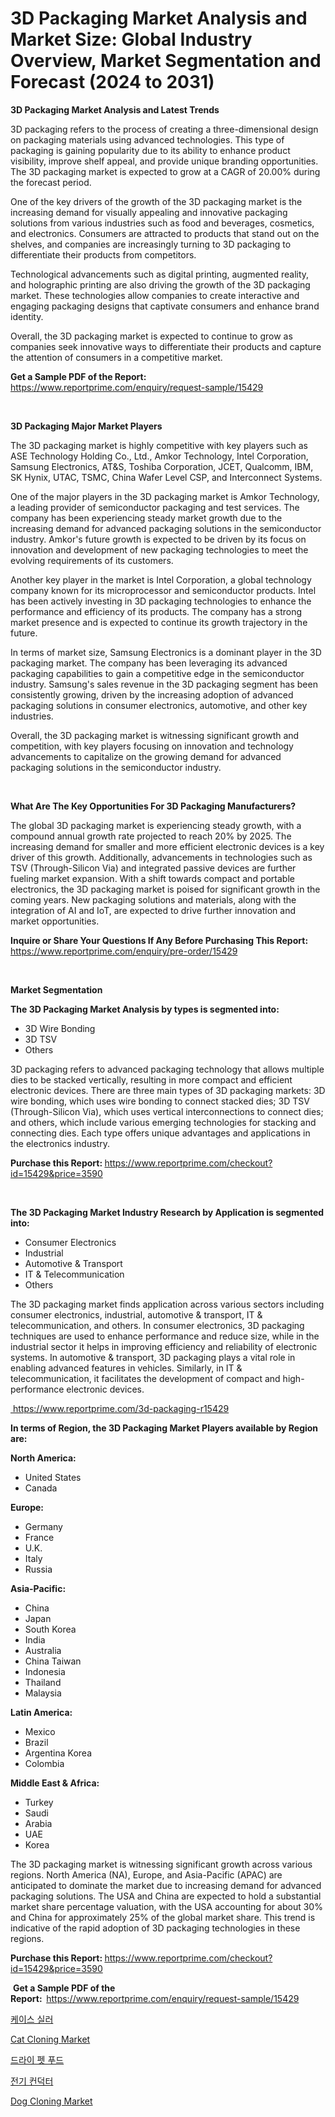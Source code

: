 <p><h1>3D Packaging Market Analysis and Market Size: Global Industry Overview, Market Segmentation and Forecast (2024 to 2031)</h1></p><p><strong>3D Packaging Market Analysis and Latest Trends</strong></p>
<p><p>3D packaging refers to the process of creating a three-dimensional design on packaging materials using advanced technologies. This type of packaging is gaining popularity due to its ability to enhance product visibility, improve shelf appeal, and provide unique branding opportunities. The 3D packaging market is expected to grow at a CAGR of 20.00% during the forecast period.</p><p>One of the key drivers of the growth of the 3D packaging market is the increasing demand for visually appealing and innovative packaging solutions from various industries such as food and beverages, cosmetics, and electronics. Consumers are attracted to products that stand out on the shelves, and companies are increasingly turning to 3D packaging to differentiate their products from competitors.</p><p>Technological advancements such as digital printing, augmented reality, and holographic printing are also driving the growth of the 3D packaging market. These technologies allow companies to create interactive and engaging packaging designs that captivate consumers and enhance brand identity.</p><p>Overall, the 3D packaging market is expected to continue to grow as companies seek innovative ways to differentiate their products and capture the attention of consumers in a competitive market.</p></p>
<p><strong>Get a Sample PDF of the Report:&nbsp;</strong> <a href="https://www.reportprime.com/enquiry/request-sample/15429">https://www.reportprime.com/enquiry/request-sample/15429</a></p>
<p>&nbsp;</p>
<p><strong>3D Packaging Major Market Players</strong></p>
<p><p>The 3D packaging market is highly competitive with key players such as ASE Technology Holding Co., Ltd., Amkor Technology, Intel Corporation, Samsung Electronics, AT&S, Toshiba Corporation, JCET, Qualcomm, IBM, SK Hynix, UTAC, TSMC, China Wafer Level CSP, and Interconnect Systems.</p><p>One of the major players in the 3D packaging market is Amkor Technology, a leading provider of semiconductor packaging and test services. The company has been experiencing steady market growth due to the increasing demand for advanced packaging solutions in the semiconductor industry. Amkor's future growth is expected to be driven by its focus on innovation and development of new packaging technologies to meet the evolving requirements of its customers.</p><p>Another key player in the market is Intel Corporation, a global technology company known for its microprocessor and semiconductor products. Intel has been actively investing in 3D packaging technologies to enhance the performance and efficiency of its products. The company has a strong market presence and is expected to continue its growth trajectory in the future.</p><p>In terms of market size, Samsung Electronics is a dominant player in the 3D packaging market. The company has been leveraging its advanced packaging capabilities to gain a competitive edge in the semiconductor industry. Samsung's sales revenue in the 3D packaging segment has been consistently growing, driven by the increasing adoption of advanced packaging solutions in consumer electronics, automotive, and other key industries.</p><p>Overall, the 3D packaging market is witnessing significant growth and competition, with key players focusing on innovation and technology advancements to capitalize on the growing demand for advanced packaging solutions in the semiconductor industry.</p></p>
<p>&nbsp;</p>
<p><strong>What Are The Key Opportunities For 3D Packaging Manufacturers?</strong></p>
<p><p>The global 3D packaging market is experiencing steady growth, with a compound annual growth rate projected to reach 20% by 2025. The increasing demand for smaller and more efficient electronic devices is a key driver of this growth. Additionally, advancements in technologies such as TSV (Through-Silicon Via) and integrated passive devices are further fueling market expansion. With a shift towards compact and portable electronics, the 3D packaging market is poised for significant growth in the coming years. New packaging solutions and materials, along with the integration of AI and IoT, are expected to drive further innovation and market opportunities.</p></p>
<p><strong>Inquire or Share Your Questions If Any Before Purchasing This Report:</strong> <a href="https://www.reportprime.com/enquiry/pre-order/15429">https://www.reportprime.com/enquiry/pre-order/15429</a></p>
<p>&nbsp;</p>
<p><strong>Market Segmentation</strong></p>
<p><strong>The 3D Packaging Market Analysis by types is segmented into:</strong></p>
<p><ul><li>3D Wire Bonding</li><li>3D TSV</li><li>Others</li></ul></p>
<p><p>3D packaging refers to advanced packaging technology that allows multiple dies to be stacked vertically, resulting in more compact and efficient electronic devices. There are three main types of 3D packaging markets: 3D wire bonding, which uses wire bonding to connect stacked dies; 3D TSV (Through-Silicon Via), which uses vertical interconnections to connect dies; and others, which include various emerging technologies for stacking and connecting dies. Each type offers unique advantages and applications in the electronics industry.</p></p>
<p><strong>Purchase this Report:&nbsp;</strong><a href="https://www.reportprime.com/checkout?id=15429&price=3590">https://www.reportprime.com/checkout?id=15429&price=3590</a></p>
<p>&nbsp;</p>
<p><strong>The 3D Packaging Market Industry Research by Application is segmented into:</strong></p>
<p><ul><li>Consumer Electronics</li><li>Industrial</li><li>Automotive & Transport</li><li>IT & Telecommunication</li><li>Others</li></ul></p>
<p><p>The 3D packaging market finds application across various sectors including consumer electronics, industrial, automotive & transport, IT & telecommunication, and others. In consumer electronics, 3D packaging techniques are used to enhance performance and reduce size, while in the industrial sector it helps in improving efficiency and reliability of electronic systems. In automotive & transport, 3D packaging plays a vital role in enabling advanced features in vehicles. Similarly, in IT & telecommunication, it facilitates the development of compact and high-performance electronic devices.</p></p>
<p><a href="https://www.reportprime.com/3d-packaging-r15429">&nbsp;https://www.reportprime.com/3d-packaging-r15429</a></p>
<p><strong>In terms of Region, the 3D Packaging Market Players available by Region are:</strong></p>
<p>
    <p> <strong> North America: </strong>
        <ul>
            <li>United States</li>
            <li>Canada</li>
        </ul>
        </p> 
    <p> <strong> Europe: </strong>
        <ul>
            <li>Germany</li>
            <li>France</li>
            <li>U.K.</li>
            <li>Italy</li>
            <li>Russia</li>
        </ul>
        </p> 
    <p> <strong> Asia-Pacific: </strong>
        <ul>
            <li>China</li>
            <li>Japan</li>
            <li>South Korea</li>
            <li>India</li>
            <li>Australia</li>
            <li>China Taiwan</li>
            <li>Indonesia</li>
            <li>Thailand</li>
            <li>Malaysia</li>
        </ul>
        </p> 
    <p> <strong> Latin America: </strong>
        <ul>
            <li>Mexico</li>
            <li>Brazil</li>
            <li>Argentina Korea</li>
            <li>Colombia</li>
        </ul>
        </p> 
    <p> <strong> Middle East & Africa: </strong>
        <ul>
            <li>Turkey</li>
            <li>Saudi</li>
            <li>Arabia</li>
            <li>UAE</li>
            <li>Korea</li>
        </ul>
    </p>
    </p>
<p><p>The 3D packaging market is witnessing significant growth across various regions. North America (NA), Europe, and Asia-Pacific (APAC) are anticipated to dominate the market due to increasing demand for advanced packaging solutions. The USA and China are expected to hold a substantial market share percentage valuation, with the USA accounting for about 30% and China for approximately 25% of the global market share. This trend is indicative of the rapid adoption of 3D packaging technologies in these regions.</p></p>
<p><strong>Purchase this Report: </strong><a href="https://www.reportprime.com/checkout?id=15429&price=3590">https://www.reportprime.com/checkout?id=15429&price=3590</a></p>
<p>&nbsp;<strong>Get a Sample PDF of the Report:&nbsp;&nbsp;</strong><a href="https://www.reportprime.com/enquiry/request-sample/15429">https://www.reportprime.com/enquiry/request-sample/15429</a></p>
<p><strong></strong></p>
<p><p><a href="https://github.com/JosefaRice/Market-Research-Report-List-1/blob/main/493557876122.md">케이스 실러</a></p><p><a href="https://github.com/AnnChovey2023/Market-Research-Report-List-1/blob/main/cat-cloning-market.md">Cat Cloning Market</a></p><p><a href="https://medium.com/@jodyomenick905/%EA%B1%B4%EC%A1%B0%EC%8B%9D-%EB%B0%98%EB%A0%A4%EB%8F%99%EB%AC%BC-%EC%82%AC%EB%A3%8C-%EC%8B%9C%EC%9E%A5-%EC%8B%9C%EC%9E%A5-%EC%A0%90%EC%9C%A0%EC%9C%A8-%EC%8B%9C%EC%9E%A5-%EB%8F%99%ED%96%A5-%EB%B0%8F-%EB%AF%B8%EB%9E%98-%EC%84%B1%EC%9E%A5-%ED%83%90%EC%83%89-84a41760832e">드라이 펫 푸드</a></p><p><a href="https://medium.com/@jomosley1999/%EC%A0%84%EA%B8%B0-%EC%A0%84%EB%8F%84%EC%B2%B4-%EC%8B%9C%EC%9E%A5-%EC%8B%9C%EC%9E%A5-cagr-%EC%8B%9C%EC%9E%A5-%EB%8F%99%ED%96%A5-%EB%B0%8F-%EC%84%B1%EC%9E%A5-%EC%A0%84%EB%9E%B5%EC%97%90-%EB%8C%80%ED%95%9C-%ED%86%B5%EC%B0%B0%EB%A0%A5-1b5516b90329">전기 컨덕터</a></p><p><a href="https://github.com/ZackaryHalvorson2023/Market-Research-Report-List-1/blob/main/dog-cloning-market.md">Dog Cloning Market</a></p></p>